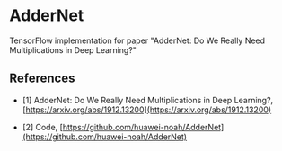# AdderNet

TensorFlow implementation for paper "AdderNet: Do We Really Need Multiplications in Deep Learning?"

## References

- [1] AdderNet: Do We Really Need Multiplications in Deep Learning?, [https://arxiv.org/abs/1912.13200](https://arxiv.org/abs/1912.13200)

- [2] Code, [https://github.com/huawei-noah/AdderNet](https://github.com/huawei-noah/AdderNet)
